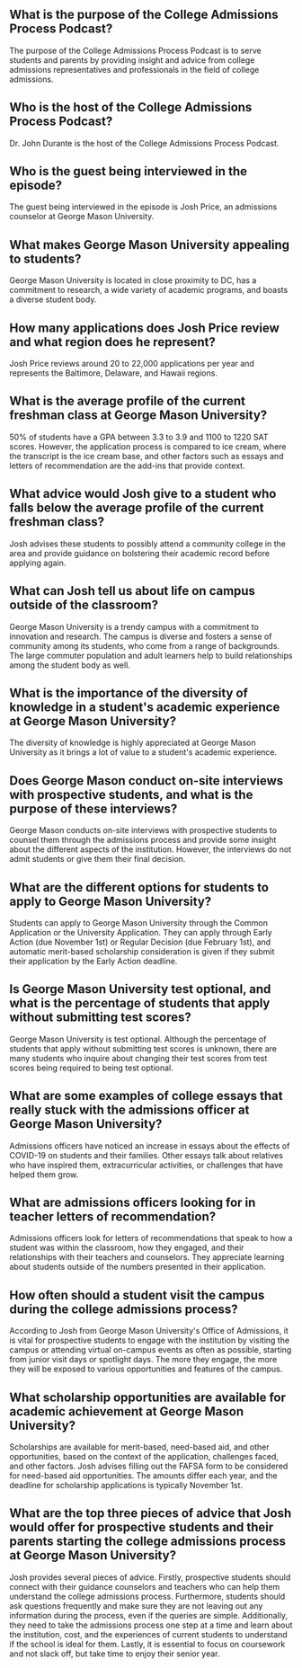 ## What is the purpose of the College Admissions Process Podcast? 
The purpose of the College Admissions Process Podcast is to serve students and parents by providing insight and advice from college admissions representatives and professionals in the field of college admissions.

## Who is the host of the College Admissions Process Podcast? 
Dr. John Durante is the host of the College Admissions Process Podcast.

## Who is the guest being interviewed in the episode? 
The guest being interviewed in the episode is Josh Price, an admissions counselor at George Mason University.

## What makes George Mason University appealing to students? 
George Mason University is located in close proximity to DC, has a commitment to research, a wide variety of academic programs, and boasts a diverse student body. 

## How many applications does Josh Price review and what region does he represent? 
Josh Price reviews around 20 to 22,000 applications per year and represents the Baltimore, Delaware, and Hawaii regions. 

## What is the average profile of the current freshman class at George Mason University? 
50% of students have a GPA between 3.3 to 3.9 and 1100 to 1220 SAT scores. However, the application process is compared to ice cream, where the transcript is the ice cream base, and other factors such as essays and letters of recommendation are the add-ins that provide context. 

## What advice would Josh give to a student who falls below the average profile of the current freshman class? 
Josh advises these students to possibly attend a community college in the area and provide guidance on bolstering their academic record before applying again. 

## What can Josh tell us about life on campus outside of the classroom? 
George Mason University is a trendy campus with a commitment to innovation and research. The campus is diverse and fosters a sense of community among its students, who come from a range of backgrounds. The large commuter population and adult learners help to build relationships among the student body as well.

## What is the importance of the diversity of knowledge in a student's academic experience at George Mason University?
The diversity of knowledge is highly appreciated at George Mason University as it brings a lot of value to a student's academic experience.

## Does George Mason conduct on-site interviews with prospective students, and what is the purpose of these interviews?
George Mason conducts on-site interviews with prospective students to counsel them through the admissions process and provide some insight about the different aspects of the institution. However, the interviews do not admit students or give them their final decision.

## What are the different options for students to apply to George Mason University?
Students can apply to George Mason University through the Common Application or the University Application. They can apply through Early Action (due November 1st) or Regular Decision (due February 1st), and automatic merit-based scholarship consideration is given if they submit their application by the Early Action deadline.

## Is George Mason University test optional, and what is the percentage of students that apply without submitting test scores?
George Mason University is test optional. Although the percentage of students that apply without submitting test scores is unknown, there are many students who inquire about changing their test scores from test scores being required to being test optional.

## What are some examples of college essays that really stuck with the admissions officer at George Mason University?
Admissions officers have noticed an increase in essays about the effects of COVID-19 on students and their families. Other essays talk about relatives who have inspired them, extracurricular activities, or challenges that have helped them grow.

## What are admissions officers looking for in teacher letters of recommendation?
Admissions officers look for letters of recommendations that speak to how a student was within the classroom, how they engaged, and their relationships with their teachers and counselors. They appreciate learning about students outside of the numbers presented in their application.

## How often should a student visit the campus during the college admissions process?
According to Josh from George Mason University's Office of Admissions, it is vital for prospective students to engage with the institution by visiting the campus or attending virtual on-campus events as often as possible, starting from junior visit days or spotlight days. The more they engage, the more they will be exposed to various opportunities and features of the campus.

## What scholarship opportunities are available for academic achievement at George Mason University?
Scholarships are available for merit-based, need-based aid, and other opportunities, based on the context of the application, challenges faced, and other factors. Josh advises filling out the FAFSA form to be considered for need-based aid opportunities. The amounts differ each year, and the deadline for scholarship applications is typically November 1st.

## What are the top three pieces of advice that Josh would offer for prospective students and their parents starting the college admissions process at George Mason University?
Josh provides several pieces of advice. Firstly, prospective students should connect with their guidance counselors and teachers who can help them understand the college admissions process. Furthermore, students should ask questions frequently and make sure they are not leaving out any information during the process, even if the queries are simple. Additionally, they need to take the admissions process one step at a time and learn about the institution, cost, and the experiences of current students to understand if the school is ideal for them. Lastly, it is essential to focus on coursework and not slack off, but take time to enjoy their senior year.

